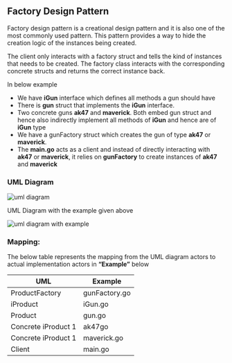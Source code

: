 ## Factory Design Pattern

Factory design pattern is a creational design pattern and it is also one of the most commonly used pattern. This pattern provides a way to hide the creation logic of the instances being created.

The client only interacts with a factory struct and tells the kind of instances that needs to be created. The factory class interacts with the corresponding concrete structs and returns the correct instance back.

In below example

 - We have **iGun** interface which defines all methods a gun should have
 - There is **gun** struct that implements the **iGun** interface.
 - Two concrete guns **ak47** and **maverick**. Both embed gun struct and hence also indirectly implement all methods of **iGun** and hence are of **iGun** type
 - We have a gunFactory struct which creates the gun of type **ak47** or **maverick**.
 - The **main.go** acts as a client and instead of directly interacting with **ak47** or **maverick**, it relies on **gunFactory** to create instances of **ak47** and **maverick**

### UML Diagram

![uml diagram](https://github.com/filipeandrade6/go-design-patterns/blob/master/creational/factory/img/Factory-Design-Pattern-1.jpg?raw=true)

UML Diagram with the example given above

![uml diagram with example](https://github.com/filipeandrade6/go-design-patterns/blob/master/creational/factory/img/Factory-Design-Pattern-2.jpg?raw=true)

### Mapping:

The below table represents the mapping from the UML diagram actors to actual implementation actors in **“Example”** below

| UML | Example |
| - | - |
| ProductFactory | gunFactory.go |
| iProduct | iGun.go |
| Product | gun.go |
| Concrete iProduct 1 | ak47go |
| Concrete iProduct 1 | maverick.go |
| Client | main.go |